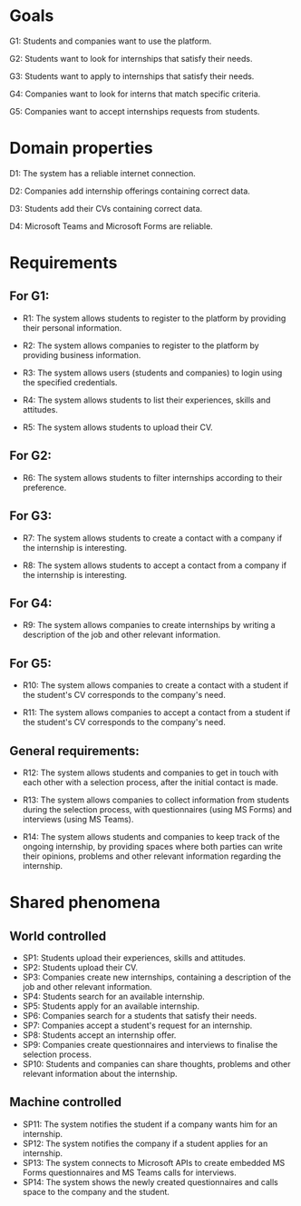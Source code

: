 # Goals

G1: Students and companies want to use the platform.

G2: Students want to look for internships that satisfy their needs.

G3: Students want to apply to internships that satisfy their needs.

G4: Companies want to look for interns that match specific criteria.

G5: Companies want to accept internships requests from students.

# Domain properties

D1: The system has a reliable internet connection.

D2: Companies add internship offerings containing correct data.

D3: Students add their CVs containing correct data.

D4: Microsoft Teams and Microsoft Forms are reliable.

# Requirements

## For G1:

- R1: The system allows students to register to the platform by providing their personal information.

- R2: The system allows companies to register to the platform by providing business information.

- R3: The system allows users (students and companies) to login using the specified credentials.

- R4: The system allows students to list their experiences, skills and attitudes.

- R5: The system allows students to upload their CV.

## For G2:

- R6: The system allows students to filter internships according to their preference.

## For G3:

- R7: The system allows students to create a contact with a company if the internship is interesting.

- R8: The system allows students to accept a contact from a company if the internship is interesting.

## For G4:

- R9: The system allows companies to create internships by writing a description of the job and other relevant information.

## For G5:

- R10: The system allows companies to create a contact with a student if the student's CV corresponds to the company's need.

- R11: The system allows companies to accept a contact from a student if the student's CV corresponds to the company's need.

## General requirements:

- R12: The system allows students and companies to get in touch with each other with a selection process, after the initial contact is made.

- R13: The system allows companies to collect information from students during the selection process, with questionnaires (using MS Forms) and interviews (using MS Teams).

- R14: The system allows students and companies to keep track of the ongoing internship, by providing spaces where both parties can write their opinions, problems and other relevant information regarding the internship.

# Shared phenomena

## World controlled

- SP1: Students upload their experiences, skills and attitudes.
- SP2: Students upload their CV.
- SP3: Companies create new internships, containing a description of the job and other relevant information.
- SP4: Students search for an available internship.
- SP5: Students apply for an available internship.
- SP6: Companies search for a students that satisfy their needs.
- SP7: Companies accept a student's request for an internship.
- SP8: Students accept an internship offer.
- SP9: Companies create questionnaires and interviews to finalise the selection process.
- SP10: Students and companies can share thoughts, problems and other relevant information about the internship.

## Machine controlled

- SP11: The system notifies the student if a company wants him for an internship.
- SP12: The system notifies the company if a student applies for an internship.
- SP13: The system connects to Microsoft APIs to create embedded MS Forms questionnaires and MS Teams calls for interviews.
- SP14: The system shows the newly created questionnaires and calls space to the company and the student.

